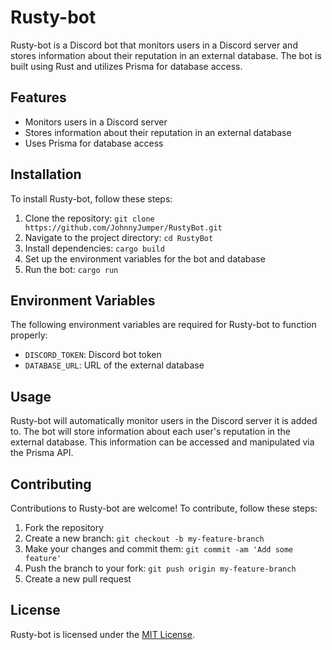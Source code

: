 # Rusty-bot

Rusty-bot is a Discord bot that monitors users in a Discord server and stores information about their reputation in an external database. The bot is built using Rust and utilizes Prisma for database access.

## Features

- Monitors users in a Discord server
- Stores information about their reputation in an external database
- Uses Prisma for database access

## Installation

To install Rusty-bot, follow these steps:

1. Clone the repository: `git clone https://github.com/JohnnyJumper/RustyBot.git`
2. Navigate to the project directory: `cd RustyBot`
3. Install dependencies: `cargo build`
4. Set up the environment variables for the bot and database
5. Run the bot: `cargo run`

## Environment Variables

The following environment variables are required for Rusty-bot to function properly:

- `DISCORD_TOKEN`: Discord bot token
- `DATABASE_URL`: URL of the external database

## Usage

Rusty-bot will automatically monitor users in the Discord server it is added to. The bot will store information about each user's reputation in the external database. This information can be accessed and manipulated via the Prisma API.

## Contributing

Contributions to Rusty-bot are welcome! To contribute, follow these steps:

1. Fork the repository
2. Create a new branch: `git checkout -b my-feature-branch`
3. Make your changes and commit them: `git commit -am 'Add some feature'`
4. Push the branch to your fork: `git push origin my-feature-branch`
5. Create a new pull request

## License

Rusty-bot is licensed under the [MIT License](https://opensource.org/licenses/MIT).
